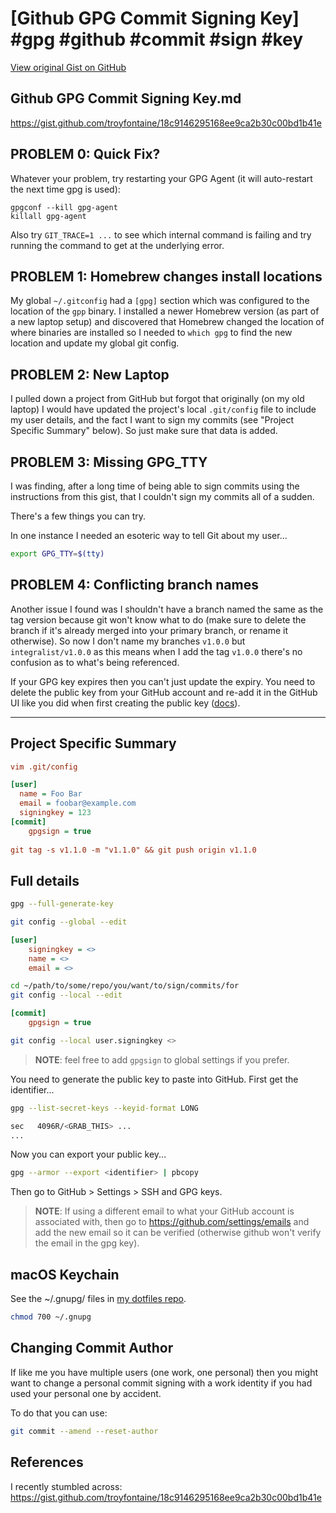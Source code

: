 # [Github GPG Commit Signing Key] #gpg #github #commit #sign #key

[View original Gist on GitHub](https://gist.github.com/Integralist/0040b2e6d80765b956c5b1e12613e58e)

## Github GPG Commit Signing Key.md

https://gist.github.com/troyfontaine/18c9146295168ee9ca2b30c00bd1b41e

## PROBLEM 0: Quick Fix?

Whatever your problem, try restarting your GPG Agent (it will auto-restart the next time gpg is used): 

```
gpgconf --kill gpg-agent
killall gpg-agent
```

Also try `GIT_TRACE=1 ...` to see which internal command is failing and try running the command to get at the underlying error. 

## PROBLEM 1: Homebrew changes install locations

My global `~/.gitconfig` had a `[gpg]` section which was configured to the location of the `gpp` binary. I installed a newer Homebrew version (as part of a new laptop setup) and discovered that Homebrew changed the location of where binaries are installed so I needed to `which gpg` to find the new location and update my global git config.

## PROBLEM 2: New Laptop

I pulled down a project from GitHub but forgot that originally (on my old laptop) I would have updated the project's local `.git/config` file to include my user details, and the fact I want to sign my commits (see "Project Specific Summary" below). So just make sure that data is added.

## PROBLEM 3: Missing GPG_TTY

I was finding, after a long time of being able to sign commits using the instructions from this gist, that I couldn't sign my commits all of a sudden. 

There's a few things you can try.

In one instance I needed an esoteric way to tell Git about my user...

```bash
export GPG_TTY=$(tty)
```

## PROBLEM 4: Conflicting branch names

Another issue I found was I shouldn't have a branch named the same as the tag version because git won't know what to do (make sure to delete the branch if it's already merged into your primary branch, or rename it otherwise). So now I don't name my branches `v1.0.0` but `integralist/v1.0.0` as this means when I add the tag `v1.0.0` there's no confusion as to what's being referenced.

If your GPG key expires then you can't just update the expiry. You need to delete the public key from your GitHub account and re-add it in the GitHub UI like you did when first creating the public key ([docs](https://docs.github.com/en/authentication/troubleshooting-commit-signature-verification/updating-an-expired-gpg-key)).

---

## Project Specific Summary

```ini
vim .git/config

[user]
  name = Foo Bar
  email = foobar@example.com
  signingkey = 123
[commit]
	gpgsign = true
    
git tag -s v1.1.0 -m "v1.1.0" && git push origin v1.1.0
```

## Full details

```bash
gpg --full-generate-key
```

```bash
git config --global --edit
```

```ini
[user]
    signingkey = <>
    name = <>
    email = <>
```

```bash
cd ~/path/to/some/repo/you/want/to/sign/commits/for
git config --local --edit
```

```ini
[commit]
    gpgsign = true
```

```bash
git config --local user.signingkey <>
```

> **NOTE**: feel free to add `gpgsign` to global settings if you prefer.

You need to generate the public key to paste into GitHub. First get the identifier...

```bash
gpg --list-secret-keys --keyid-format LONG

sec   4096R/<GRAB_THIS> ...
...
```

Now you can export your public key...

```bash
gpg --armor --export <identifier> | pbcopy
```

Then go to GitHub > Settings > SSH and GPG keys.


> **NOTE**: If using a different email to what your GitHub account is associated with, then go to https://github.com/settings/emails and add the new email so it can be verified (otherwise github won't verify the email in the gpg key).

## macOS Keychain

See the ~/.gnupg/ files in [my dotfiles repo](https://github.com/integralist/dotfiles).

```bash
chmod 700 ~/.gnupg
```

## Changing Commit Author

If like me you have multiple users (one work, one personal) then you might want to change a personal commit signing with a work identity if you had used your personal one by accident.

To do that you can use:

```bash
git commit --amend --reset-author
```

## References

I recently stumbled across: https://gist.github.com/troyfontaine/18c9146295168ee9ca2b30c00bd1b41e

